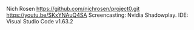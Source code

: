 Nich Rosen
https://github.com/nichrosen/project0.git
https://youtu.be/SKxYNAuQ4SA
Screencasting: Nvidia Shadowplay. IDE: Visual Studio Code v1.63.2
